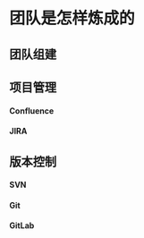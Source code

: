 # 团队是怎样炼成的

 

## 团队组建

  

## 项目管理

#### Confluence

#### JIRA

  

## 版本控制

#### SVN

#### Git

#### GitLab



